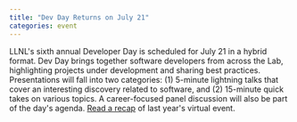 ```yaml
---
title: "Dev Day Returns on July 21"
categories: event
---
```


LLNL's sixth annual Developer Day is scheduled for July 21 in a hybrid format. Dev Day brings together software developers from across the Lab, highlighting projects under development and sharing best practices. Presentations will fall into two categories: (1) 5-minute lightning talks that cover an interesting discovery related to software, and (2) 15-minute quick takes on various topics. A career-focused panel discussion will also be part of the day's agenda. [Read a recap](https://computing.llnl.gov/about/newsroom/dev-day-makes-most-virtual-format) of last year's virtual event.
